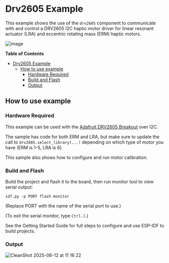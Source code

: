 # Drv2605 Example

This example shows the use of the `drv2605` component to communicate with and
control a DRV2605 I2C haptic motor driver for linear resonant actuator (LRA) and
eccentric rotating mass (ERM) haptic motors.

![image](https://user-images.githubusercontent.com/213467/225453151-eeba4c4f-7070-4e87-9aa6-741f8a2400ca.png)

<!-- markdown-toc start - Don't edit this section. Run M-x markdown-toc-refresh-toc -->
**Table of Contents**

- [Drv2605 Example](#drv2605-example)
  - [How to use example](#how-to-use-example)
    - [Hardware Required](#hardware-required)
    - [Build and Flash](#build-and-flash)
    - [Output](#output)

<!-- markdown-toc end -->

## How to use example

### Hardware Required

This example can be used with the [Adafruit DRV2605
Breakout](https://www.adafruit.com/product/2305) over I2C.

The sample has code for both ERM and LRA, but make sure to update the call to
`drv2605.select_library(...)` depending on which type of motor you have (ERM is
1-5, LRA is 6).

This sample also shows how to configure and run motor calibration.

### Build and Flash

Build the project and flash it to the board, then run monitor tool to view serial output:

```
idf.py -p PORT flash monitor
```

(Replace PORT with the name of the serial port to use.)

(To exit the serial monitor, type ``Ctrl-]``.)

See the Getting Started Guide for full steps to configure and use ESP-IDF to build projects.

### Output

![CleanShot 2025-06-12 at 11 16 22](https://github.com/user-attachments/assets/cc996d12-fa8e-4c20-8267-b3f1b912c1fe)

